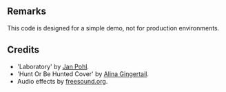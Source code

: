 ## Remarks

This code is designed for a simple demo, not for production environments.

## Credits

* 'Laboratory' by [Jan Pohl](https://sketchfab.com/JanPohl).
* 'Hunt Or Be Hunted Cover' by [Alina Gingertail](https://www.youtube.com/@AlinaGingertail).
* Audio effects by [freesound.org](https://freesound.org/).
